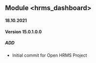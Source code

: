 ## Module <hrms_dashboard>

#### 18.10.2021
#### Version 15.0.1.0.0
##### ADD
- Initial commit for Open HRMS Project

